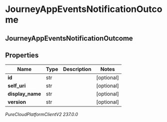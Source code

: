 # JourneyAppEventsNotificationOutcome

## JourneyAppEventsNotificationOutcome

## Properties

|Name | Type | Description | Notes|
|------------ | ------------- | ------------- | -------------|
| **id** | str |  | [optional] |
| **self_uri** | str |  | [optional] |
| **display_name** | str |  | [optional] |
| **version** | str |  | [optional] |



_PureCloudPlatformClientV2 237.0.0_
